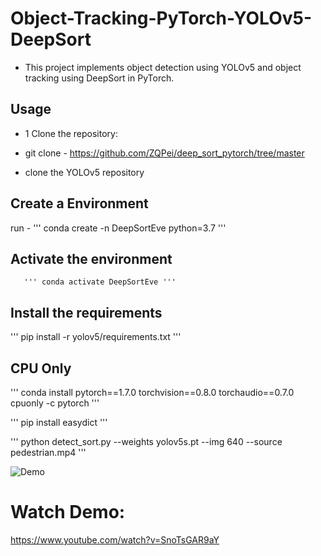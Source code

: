 # Object-Tracking-PyTorch-YOLOv5-DeepSort

- This project implements object detection using YOLOv5 and object tracking using DeepSort in PyTorch.


## Usage
- 1 Clone the repository:
-  git clone - https://github.com/ZQPei/deep_sort_pytorch/tree/master

- clone the YOLOv5 repository

## Create a Environment
 run -
       ''' conda create -n DeepSortEve python=3.7 '''
## Activate the environment
       ''' conda activate DeepSortEve '''

## Install the requirements
 ''' pip install -r yolov5/requirements.txt '''

## CPU Only
''' conda install pytorch==1.7.0 torchvision==0.8.0 torchaudio==0.7.0 cpuonly -c pytorch '''

 ''' pip install easydict '''

''' python detect_sort.py --weights yolov5s.pt  --img 640  --source pedestrian.mp4 '''

![Demo](img.gif)


# Watch Demo:

https://www.youtube.com/watch?v=SnoTsGAR9aY
